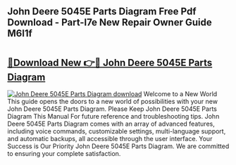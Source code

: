 ## John Deere 5045E Parts Diagram Free Pdf Download - Part-I7e New Repair Owner Guide M6l1f

# <h2><a href="http://dfolkc.blite.top/?on=John+Deere+5045E+Parts+Diagram">🔗Download New 👉🔴 John Deere 5045E Parts Diagram</a></h2>

[![John Deere 5045E Parts Diagram download](https://i.imgur.com/lujVjoI.png)](http://dfolkc.blite.top/?on=John+Deere+5045E+Parts+Diagram)
Welcome to a New World This guide opens the doors to a new world of possibilities with your new John Deere 5045E Parts Diagram. Please Keep John Deere 5045E Parts Diagram This Manual For future reference and troubleshooting tips. John Deere 5045E Parts Diagram comes with an array of advanced features, including voice commands, customizable settings, multi-language support, and automatic backups, all accessible through the user interface. Your Success is Our Priority John Deere 5045E Parts Diagram. We are committed to ensuring your complete satisfaction.
